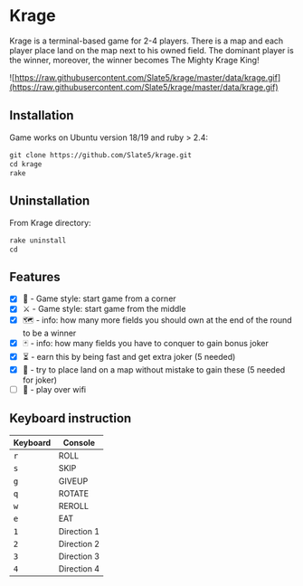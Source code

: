 # Krage
Krage is a terminal-based game for 2-4 players. There is a map and each player place land on the map next to his owned field. The dominant player is the winner, moreover, the winner becomes The Mighty Krage King!

![https://raw.githubusercontent.com/Slate5/krage/master/data/krage.gif](https://raw.githubusercontent.com/Slate5/krage/master/data/krage.gif)

## Installation

Game works on Ubuntu version 18/19 and ruby > 2.4:
```
git clone https://github.com/Slate5/krage.git
cd krage
rake
```
## Uninstallation

From Krage directory:
```
rake uninstall
cd
```
## Features

- [x] 🔰 - Game style: start game from a corner
- [x] ⚔️ - Game style: start game from the middle
- [x] 🗺 - info: how many more fields you should own at the end of the round to be a winner
- [x] 🃏 - info: how many fields you have to conquer to gain bonus joker
- [x] ⏳ - earn this by being fast and get extra joker (5 needed)
- [x] 🎯 - try to place land on a map without mistake to gain these (5 needed for joker)
- [ ] 📶 - play over wifi

## Keyboard instruction

| Keyboard | Console |
| -------- | ------- |
|<kbd>r</kbd>| ROLL|
|<kbd>s</kbd>| SKIP|
|<kbd>g</kbd>| GIVEUP|
|<kbd>q</kbd>| ROTATE|
|<kbd>w</kbd>| REROLL|
|<kbd>e</kbd>| EAT|
|<kbd>1</kbd>| Direction 1|
|<kbd>2</kbd>| Direction 2|
|<kbd>3</kbd>| Direction 3|
|<kbd>4</kbd>| Direction 4|
